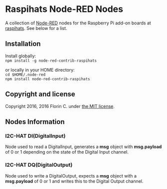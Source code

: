# Raspihats Node-RED Nodes

A collection of [Node-RED](http://nodered.org) nodes for the Raspberry Pi add-on boards at [raspihats](http://raspihats.com). See below for a list.

## Installation

Install globally:  
`npm install -g node-red-contrib-raspihats`

or locally in your HOME directory:  
`cd $HOME/.node-red`  
`npm install node-red-contrib-raspihats`

## Copyright and license

Copyright 2016, 2016 Florin C. under [the MIT license](LICENSE).

## Nodes Information

### I2C-HAT DI(DigitalInput)
Node used to read a DigitalInput, generates a **msg** object with **msg.payload** of 0 or 1 depending on the state of the Digital Input channel.

### I2C-HAT DQ(DigitalOutput)
Node used to write a DigitalOutput, expects a **msg** object with a **msg.payload** of 0 or 1 and writes this to the Digital Output channel.


